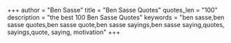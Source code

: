 +++
author = "Ben Sasse"
title = "Ben Sasse Quotes"
quotes_len = "100"
description = "the best 100 Ben Sasse Quotes"
keywords = "ben sasse,ben sasse quotes,ben sasse quote,ben sasse sayings,ben sasse saying,quotes, sayings,quote, saying, motivation"
+++
